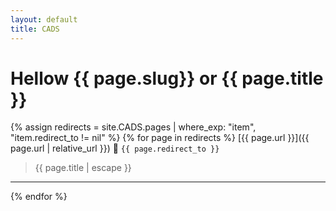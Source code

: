 ```yaml
---
layout: default
title: CADS
---
```


# Hellow {{ page.slug}} or {{ page.title }}

{% assign redirects = site.CADS.pages | where_exp: "item", "item.redirect_to != nil" %}
{% for page in redirects %}
  [{{ page.url }}]({{ page.url | relative_url }}) 🔀 `{{ page.redirect_to }}`

  > {{ page.title | escape }}

  ---
{% endfor %}
